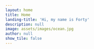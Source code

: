 ```yaml
---
layout: home
title: Home
landing-title: 'Hi, my name is Forty'
description: null
image: assets/images/ocean.jpg
author: null
show_tile: false
---
```

